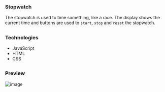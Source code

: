 ### Stopwatch

The stopwatch is used to time something, like a race. The display shows the current time and buttons are used to <code>start</code>, <code>stop</code> and <code>reset</code> the stopwatch.

##

### Technologies
- JavaScript
- HTML
- CSS

##

### Preview

![image](https://github.com/LucasGPrudente/javascript_mini_projects/assets/165199182/93bc3bdf-572a-4c70-9889-c5148b29297f)
